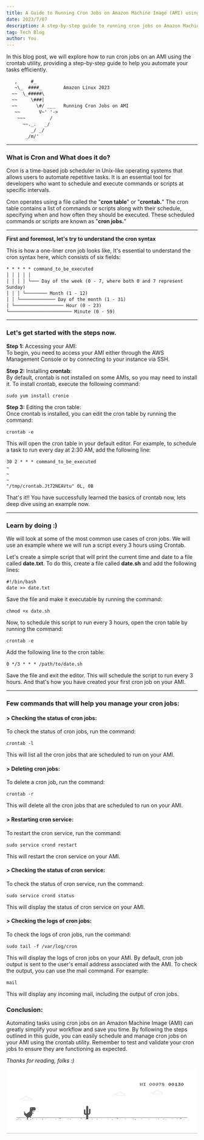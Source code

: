 ```yaml
---
title: A Guide to Running Cron Jobs on Amazon Machine Image (AMI) using Crontab
date: 2023/7/07
description: A step-by-step guide to running cron jobs on Amazon Machine Image (AMI) using Crontab.
tag: Tech Blog
author: You
---
```

In this blog post, we will explore how to run cron jobs on an AMI using the crontab utility, providing a step-by-step guide to help you automate your tasks efficiently.
```shell
   ,     #_
   ~\_  ####_        Amazon Linux 2023
  ~~  \_#####\
  ~~     \###|
  ~~       \#/ ___   Running Cron Jobs on AMI
   ~~       V~' '->
    ~~~         /
      ~~._.   _/
         _/ _/
       _/m/'
```

---

### **What is Cron and What does it do?**    

Cron is a time-based job scheduler in Unix-like operating systems that allows users to automate repetitive tasks. It is an essential tool for developers who want to schedule and execute commands or scripts at specific intervals.&nbsp;

Cron operates using a file called the "**cron table**" or "**crontab.**" The cron table contains a list of commands or scripts along with their schedule, specifying when and how often they should be executed. 
These scheduled commands or scripts are known as "**cron jobs.**"

---

**First and foremost, let's try to understand the cron syntax**

This is how a one-liner cron job looks like, It's essential to understand the cron syntax here, which consists of six fields:
```shell
* * * * * command_to_be_executed
│ │ │ │ │
│ │ │ │ └─── Day of the week (0 - 7, where both 0 and 7 represent Sunday)
│ │ │ └──────── Month (1 - 12)
│ │ └───────────── Day of the month (1 - 31)
│ └────────────────── Hour (0 - 23)
└─────────────────────── Minute (0 - 59)
```
---
### Let's get started with the steps now.

**Step 1:** Accessing your AMI:   
To begin, you need to access your AMI either through the AWS Management Console or by connecting to your instance via SSH.

**Step 2:** Installing **crontab**:   
By default, crontab is not installed on some AMIs, so you may need to install it. To install crontab, execute the following command:
```shell
sudo yum install cronie
```

**Step 3:** Editing the cron table:  
Once crontab is installed, you can edit the cron table by running the command:
```shell
crontab -e
```

This will open the cron table in your default editor.
For example, to schedule a task to run every day at 2:30 AM, add the following line:
```shell
30 2 * * * command_to_be_executed
~
~
~
"/tmp/crontab.Jt72NEAVtu" 0L, 0B
```

That's it!! You have successfully learned the basics of crontab now, lets deep dive using an example now.

---

### **Learn by doing :)**

We will look at some of the most common use cases of cron jobs. We will use an example where we will run a script every 3 hours using Crontab.

Let's create a simple script that will print the current time and date to a file called **date.txt**. To do this, create a file called **date.sh** and add the following lines:
```shell
#!/bin/bash
date >> date.txt
```

Save the file and make it executable by running the command:
```shell
chmod +x date.sh
```

Now, to schedule this script to run every 3 hours, open the cron table by running the command:
```shell
crontab -e
```

Add the following line to the cron table:
```shell
0 */3 * * * /path/to/date.sh
```

Save the file and exit the editor. This will schedule the script to run every 3 hours.
And that's how you have created your first cron job on your AMI.

---

### Few commands that will help you manage your cron jobs:    

#### \> Checking the status of cron jobs:
To check the status of cron jobs, run the command:
```shell
crontab -l
```
This will list all the cron jobs that are scheduled to run on your AMI.

#### \> Deleting cron jobs:
To delete a cron job, run the command:
```shell
crontab -r
```
This will delete all the cron jobs that are scheduled to run on your AMI.

#### \> Restarting cron service:
To restart the cron service, run the command:
```shell
sudo service crond restart
```
This will restart the cron service on your AMI.

#### \> Checking the status of cron service:
To check the status of cron service, run the command:
```shell
sudo service crond status
```
This will display the status of cron service on your AMI.

#### \> Checking the logs of cron jobs:
To check the logs of cron jobs, run the command:
```shell
sudo tail -f /var/log/cron
```
This will display the logs of cron jobs on your AMI. By default, cron job output is sent to the user's email address associated with the AMI. To check the output, you can use the mail command. For example:
```shell
mail
```
This will display any incoming mail, including the output of cron jobs.

### **Conclusion:**

Automating tasks using cron jobs on an Amazon Machine Image (AMI) can greatly simplify your workflow and save you time. 
By following the steps outlined in this guide, you can easily schedule and manage cron jobs on your AMI using the crontab utility. Remember to test and validate your cron jobs to ensure they are functioning as expected.


_Thanks for reading, folks :)_

![image](https://raw.githubusercontent.com/somilg050/somilg050/master/dino.gif)

